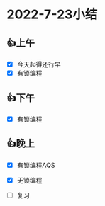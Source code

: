 # 2022-7-23小结

## 👍上午

- [x] 今天起得还行早
- [x] 有锁编程

## 👍下午

- [x] 有锁编程

## 👍晚上

- [x] 有锁编程AQS
- [x] 无锁编程
- [ ] 复习




